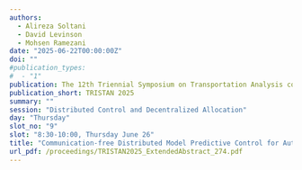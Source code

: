 ```yaml
---
authors:
  - Alireza Soltani
  - David Levinson
  - Mohsen Ramezani
date: "2025-06-22T00:00:00Z"
doi: ""
#publication_types:
#  - "1"
publication: The 12th Triennial Symposium on Transportation Analysis conference
publication_short: TRISTAN 2025
summary: ""
session: "Distributed Control and Decentralized Allocation"
day: "Thursday"
slot_no: "9"
slot: "8:30-10:00, Thursday June 26"
title: "Communication-free Distributed Model Predictive Control for Autonomous Vehicles at Lane-free and Signal-free Intersections"
url_pdf: /proceedings/TRISTAN2025_ExtendedAbstract_274.pdf
---
```

